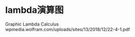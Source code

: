 # lambda演算图









Graphic Lambda Calculus
wpmedia.wolfram.com/uploads/sites/13/2018/12/22-4-1.pdf










